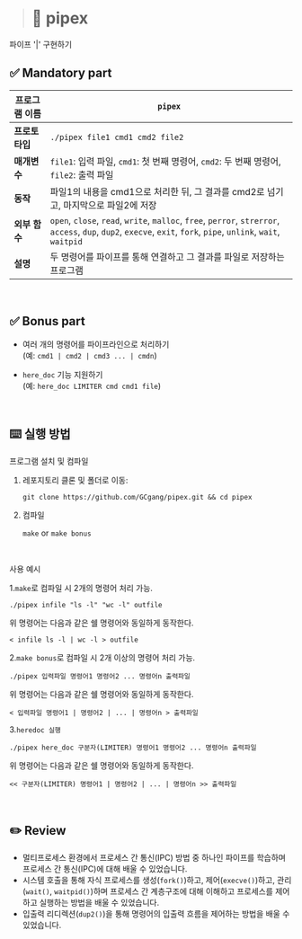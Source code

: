 > # 🚰 pipex

파이프 '|' 구현하기

## ✅ Mandatory part

| **프로그램 이름** | `pipex`                                                                                                                                                          |
| ----------------- | ---------------------------------------------------------------------------------------------------------------------------------------------------------------- |
| **프로토타입**    | `./pipex file1 cmd1 cmd2 file2`                                                                                                                                  |
| **매개변수**      | `file1`: 입력 파일, `cmd1`: 첫 번째 명령어, `cmd2`: 두 번째 명령어, `file2`: 출력 파일                                                                           |
| **동작**          | 파일1의 내용을 cmd1으로 처리한 뒤, 그 결과를 cmd2로 넘기고, 마지막으로 파일2에 저장                                                                              |
| **외부 함수**     | `open`, `close`, `read`, `write`, `malloc`, `free`, `perror`, `strerror`, `access`, `dup`, `dup2`, `execve`, `exit`, `fork`, `pipe`, `unlink`, `wait`, `waitpid` |
| **설명**          | 두 명령어를 파이프를 통해 연결하고 그 결과를 파일로 저장하는 프로그램                                                                                            |

<br>

## ✅ Bonus part

- 여러 개의 명령어를 파이프라인으로 처리하기  
  (예: `cmd1 | cmd2 | cmd3 ... | cmdn`)

- `here_doc` 기능 지원하기  
  (예: `here_doc LIMITER cmd cmd1 file`)

<br>

## ⌨️ 실행 방법

프로그램 설치 및 컴파일

1. 레포지토리 클론 및 폴더로 이동:

   ```shell
   git clone https://github.com/GCgang/pipex.git && cd pipex
   ```

2. 컴파일

   `make` or `make bonus`

<br>

사용 예시

1.`make`로 컴파일 시 2개의 명령어 처리 가능.

```shell
./pipex infile "ls -l" "wc -l" outfile
```

위 명령어는 다음과 같은 쉘 명령어와 동일하게 동작한다.

```shell
< infile ls -l | wc -l > outfile
```

2.`make bonus`로 컴파일 시 2개 이상의 명령어 처리 가능.

```shell
./pipex 입력파일 명령어1 명령어2 ... 명령어n 출력파일
```

위 명령어는 다음과 같은 쉘 명령어와 동일하게 동작한다.

```shell
< 입력파일 명령어1 | 명령어2 | ... | 명령어n > 출력파일
```

3.`heredoc 실행`

```shell
./pipex here_doc 구분자(LIMITER) 명령어1 명령어2 ... 명령어n 출력파일
```

위 명령어는 다음과 같은 쉘 명령어와 동일하게 동작한다.

```
<< 구분자(LIMITER) 명령어1 | 명령어2 | ... | 명령어n >> 출력파일
```

<br>

## ✏️ Review

- 멀티프로세스 환경에서 프로세스 간 통신(IPC) 방법 중 하나인 파이프를 학습하며 프로세스 간 통신(IPC)에 대해 배울 수 있었습니다.
- 시스템 호출을 통해 자식 프로세스를 생성(`fork()`)하고, 제어(`execve()`)하고, 관리(`wait()`, `waitpid()`)하며 프로세스 간 계층구조에 대해 이해하고 프로세스를 제어하고 실행하는 방법을 배울 수 있었습니다.
- 입출력 리디렉션(`dup2()`)을 통해 명령어의 입출력 흐름을 제어하는 방법을 배울 수 있었습니다.

